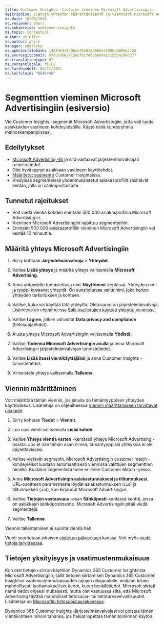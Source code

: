 ```yaml
---
title: Customer Insights -tietojen vieminen Microsoft Advertisingiin
description: Tietoja yhteyden määrittämisestä ja viennistä Microsoft Advertisingiin.
ms.date: 10/08/2021
ms.reviewer: mhart
ms.subservice: audience-insights
ms.topic: conceptual
author: pkieffer
ms.author: philk
manager: shellyha
ms.openlocfilehash: 14479e915dd6ae76e018b59bee5980a600bb222d
ms.sourcegitcommit: b7dbcd5627c2ebfbcfe65589991c159ba290d377
ms.translationtype: HT
ms.contentlocale: fi-FI
ms.lasthandoff: 04/27/2022
ms.locfileid: "8646445"
---
```

# <a name="export-segments-to-microsoft-advertising-preview"></a>Segmenttien vieminen Microsoft Advertisingiin (esiversio)

Vie Customer Insights -segmentit Microsoft Advertisingiin, jotta voit luoda asiakkaiden vastineen kohdeyleisöille. Käytä näitä kohderyhmiä mainoskampanjoissasi.

## <a name="prerequisites"></a>Edellytykset

-   [Microsoft Advertising -tili](https://ads.microsoft.com/) ja sitä vastaavat järjestelmänvalvojan tunnistetiedot.
-   Olet hyväksynyt asiakkaan vastineen käyttöehdot. 
-   [Määritetyt segmentit](segments.md) Customer Insightsissa.
-   Viedyissä segmenteissä yhdenmukaistetut asiakasprofiilit sisältävät kentän, jolla on sähköpostiosoite.

## <a name="known-limitations"></a>Tunnetut rajoitukset

- Voit viedä vientiä kohden enintään 500 000 asiakasprofiilia Microsoft Advertisingiin.
- Vieminen Microsoft Advertisingiin rajoittuu segmentteihin.
- Enintään 500 000 asiakasprofiilin vieminen Microsoft Advertisingiin voi kestää 10 minuuttia. 


## <a name="set-up-the-connection-to-microsoft-advertising"></a>Määritä yhteys Microsoft Advertisingiin

1. Siirry kohtaan **Järjestelmänvalvoja** > **Yhteydet**.

1. Valitse **Lisää yhteys** ja määritä yhteys valitsemalla **Microsoft Advertising**.

1. Anna yhteydelle tunnistettava nimi **Näyttönimi**-kentässä. Yhteyden nimi ja tyyppi kuvaavat yhteyttä. On suositeltavaa valita nimi, joka kertoo yhteyden tarkoituksen ja kohteen.

1. Valitse, kuka voi käyttää tätä yhteyttä. Oletusarvo on järjestelmänvalvoja. Lisätietoja on ohjeaiheessa [Salli osallistujien käyttää yhteyttä viennissä](connections.md#allow-contributors-to-use-a-connection-for-exports).

1. Valitse **I agree**, jolloin vahvistat **Data privacy and compliance** (tietosuojaehdot).

1. Alusta yhteys Microsoft Advertisingiin valitsemalla **Yhdistä**.

1. Valitse **Todenna Microsoft Advertisingin avulla** ja anna Microsoft Advertisingin järjestelmänvalvojan tunnistetiedot.

1. Valitse **Lisää itsesi vientikäyttäjäksi** ja anna Customer Insights -tunnistetiedot.

1. Viimeistele yhteys valitsemalla **Tallenna**.

## <a name="configure-an-export"></a>Viennin määrittäminen

Voit määrittää tämän viennin, jos sinulla on tämäntyyppisen yhteyden käyttöoikeus. Lisätietoja on ohjeaiheessa [Viennin määrittämiseen tarvittavat oikeudet](export-destinations.md#set-up-a-new-export).

1. Siirry kohtaan **Tiedot** > **Viennit**.

1. Luo uusi vienti valitsemalla **Lisää kohde**.

1. Valitse **Yhteys vientiä varten** -kentässä yhteys Microsoft Advertising -osasta. Jos et näe tämän osan nimeä, tämäntyyppisiä yhteyksiä ei ole käytettävissäsi.

1. Valitse vietävät segmentit. Microsoft Advertisingin customer match -kohdeyleisöt luodaan automaattisesti viennissä valittujen segmenttien nimellä. Kustakin segmentistä tulee erillinen Customer Match -yleisö. 

1. Anna **Microsoft Advertisingin asiakastunnuksesi ja tilitunnuksesi**. URL-osoitteen parametreista löydät asiakastunnuksen (`cid`) ja tilitunnuksen (`aid`), kun kirjaudut Microsoft Advertisingiin.

1. Valitse **Tietojen vastaavuus** -osan **Sähköposti**-kentässä kenttä, jossa on asiakkaan sähköpostiosoite. Microsoft Advertisingiin pitää viedä segmenttejä.

1. Valitse **Tallenna**.

Viennin tallentaminen ei suorita vientiä heti.

Vienti suoritetaan jokaisen [ajoitetun päivityksen](system.md#schedule-tab) kanssa. Voit myös [viedä tietoja tarvittaessa](export-destinations.md#run-exports-on-demand). 


## <a name="data-privacy-and-compliance"></a>Tietojen yksityisyys ja vaatimustenmukaisuus

Kun otat tietojen siirron käyttöön Dynamics 365 Customer Insightsista Microsoft Advertisingiin, sallit tietojen siirtämisen Dynamics 365 Customer Insightsin vaatimustenmukaisuuden rajojen ulkopuolelle, mukaan lukien mahdollisesti luottamukselliset tiedot, kuten henkilötiedot. Microsoft siirtää nämä tiedot ohjeesi mukaisesti, mutta olet vastuussa siitä, että Microsoft Advertising täyttää mahdolliset tietosuoja- tai tietoturvavelvollisuudet. Lisätietoja on [Microsoftin tietosuojalausekkeessa](https://go.microsoft.com/fwlink/?linkid=396732).

Dynamics 365 Customer Insights -järjestelmänvalvojasi voi poistaa tämän vientikohteen milloin tahansa, jos haluat lopettaa tämän toiminnon käytön.
